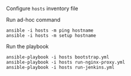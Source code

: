 Configure `hosts` inventory file

Run ad-hoc command

    ansible -i hosts -m ping hostname
    ansible -i hosts -m setup hostname

Run the playbook

    ansible-playbook -i hosts bootstrap.yml
    ansible-playbook -i hosts run-nginx-proxy.yml
    ansible-playbook -i hosts run-jenkins.yml

